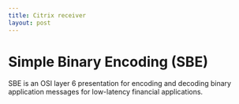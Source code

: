 ```yaml
---
title: Citrix receiver
layout: post
---
```


# Simple Binary Encoding (SBE)

SBE is an OSI layer 6 presentation for encoding and decoding binary application messages for low-latency financial applications. 


